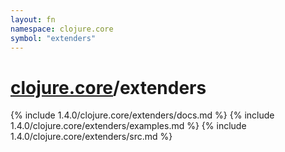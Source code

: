 ```yaml
---
layout: fn
namespace: clojure.core
symbol: "extenders"
---
```


# [clojure.core](../)/extenders

{% include 1.4.0/clojure.core/extenders/docs.md %}
{% include 1.4.0/clojure.core/extenders/examples.md %}
{% include 1.4.0/clojure.core/extenders/src.md %}

